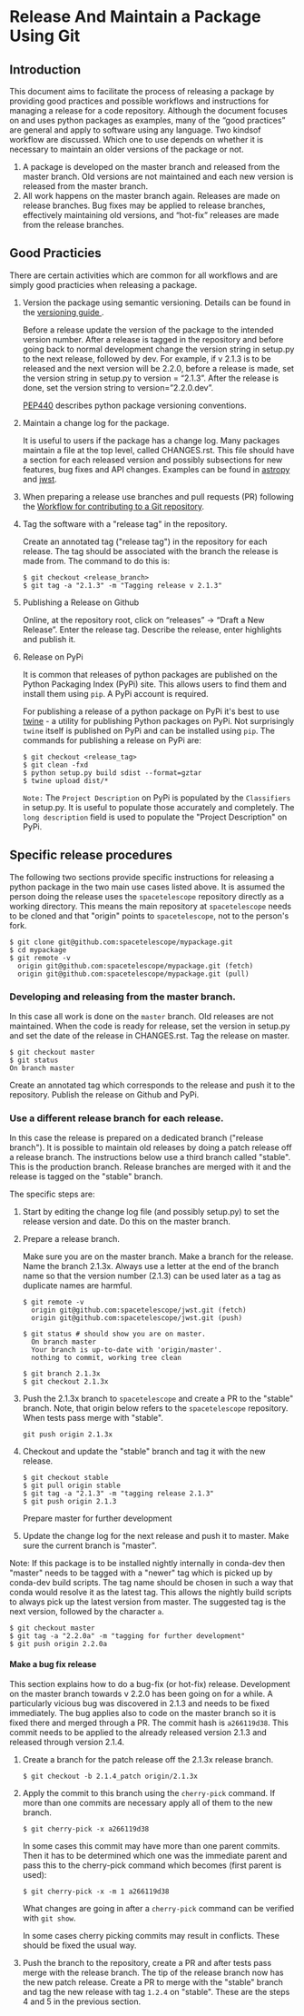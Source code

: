 # Release And Maintain a Package Using Git

## Introduction

This document aims to facilitate the process of releasing a package by providing
good practices and possible workflows and instructions for managing a release for 
a code repository. Although the document focuses on and uses python packages as 
examples, many of the “good practices” are general and apply to software using any
language. Two kindsof workflow are discussed. Which one to use depends on whether 
it is necessary to maintain an older versions of the package or not.

1. A package is developed on the master branch and released from the master branch.
   Old versions are not maintained and each new version is released from the master branch.
2. All work happens on the master branch again. Releases are made on release branches.
   Bug fixes may be applied to release branches, effectively maintaining old versions,
   and “hot-fix” releases are made from the release branches.


## Good Practicies

There are certain activities which are common for all workflows and are simply
good practicies when releasing a package.

1. Version the package using semantic versioning.
   Details can be found in the
   [versioning guide ](https://github.com/spacetelescope/style-guides/blob/master/guides/software-versioning.md).

   Before a release update the version of the package to the intended version
   number. After a release is tagged in the repository and before going back to
   normal development change the version string in setup.py to the next release,
   followed by dev. For example, if v 2.1.3 is to be released and the next version
   will be 2.2.0, before a release is made, set the version string in setup.py to
   version = “2.1.3”. After the release is done, set the version string to
   version=”2.2.0.dev”.

   [PEP440](https://www.python.org/dev/peps/pep-0440) describes python package versioning conventions.

2. Maintain a change log for the package.

   It is useful to users if the package has a change log. Many packages maintain
   a file at the top level, called CHANGES.rst. This file should have a section
   for each released version and possibly subsections for new features, bug fixes
   and API changes. Examples can be found in
   [astropy](https://github.com/astropy/astropy/blob/master/CHANGES.rst) and
   [jwst](https://github.com/spacetelescope/jwst/blob/master/CHANGES.rst).

3. When preparing a release use branches and pull requests (PR) following the
   [Workflow for contributing to a Git repository](https://github.com/spacetelescope/style-guides/blob/master/guides/git-workflow.md).

4. Tag the software with a "release tag" in the repository.

   Create an annotated tag ("release tag") in the repository for each release.
   The tag should be associated with the branch the release is made from.
   The command to do this is:

   ```
   $ git checkout <release_branch>
   $ git tag -a "2.1.3" -m "Tagging release v 2.1.3"
   ```

5. Publishing a Release on Github

   Online, at the repository root, click on “releases” → “Draft a New Release”.
   Enter the release tag. Describe the release, enter highlights and publish it.

6. Release on PyPi

   It is common that releases of python packages are published on the Python
   Packaging Index (PyPi) site. This allows users to find them and install
   them using `pip`. A PyPi account is required.

   For publishing a release of a python package on PyPi it's best to use
   [twine](https://pypi.org/project/twine/) - a utility for publishing Python
   packages on PyPi. Not surprisingly `twine` itself is published on PyPi and
   can be installed using `pip`. The commands for publishing a release on PyPi are:

   ```
   $ git checkout <release_tag>
   $ git clean -fxd
   $ python setup.py build sdist --format=gztar
   $ twine upload dist/*
   ```

   `Note:` The `Project Description` on PyPi is populated by the `Classifiers` in
   setup.py. It is useful to populate those accurately and completely.
   The `long description` field is used to populate the "Project Description" on PyPi.

## Specific release procedures

The following two sections provide specific instructions for releasing a python
package in the two main use cases listed above. It is assumed the person doing the
release uses the `spacetelescope` repository directly as a working directory.
This means the main repository at `spacetelescope` needs to be cloned and
that "origin" points to `spacetelescope`, not to the person's fork.

  ```
  $ git clone git@github.com:spacetelescope/mypackage.git
  $ cd mypackage
  $ git remote -v
    origin git@github.com:spacetelescope/mypackage.git (fetch)
    origin git@github.com:spacetelescope/mypackage.git (pull)
  ```


### Developing and releasing from the master branch.

In this case all work is done on the `master` branch. Old releases are not
maintained. When the code is ready for release, set the version in setup.py
and set the date of the release in CHANGES.rst. Tag the release on master.

  ```
  $ git checkout master
  $ git status
  On branch master
  ```

Create an annotated tag which corresponds to the release and push it to the repository.
Publish the release on Github and PyPi.

### Use a different release branch for each release.

In this case the release is prepared on a dedicated branch ("release branch").
It is possible to maintain old releases by doing a patch release off a release branch.
The instructions below use a third branch called "stable". This is the production branch.
Release branches are merged with it and the release is tagged on the "stable" branch.

The specific steps are:

1. Start by editing the change log file (and possibly setup.py) to set the release
   version and date. Do this on the master branch.

2. Prepare a release branch.

   Make sure you are on the master branch. Make a branch for the release. Name
   the branch 2.1.3x. Always use a letter at the end of the branch name so that
   the version number (2.1.3) can be used later as a tag as duplicate names are harmful.

   ```
   $ git remote -v
     origin git@github.com:spacetelescope/jwst.git (fetch)
     origin git@github.com:spacetelescope/jwst.git (push)

   $ git status # should show you are on master.
     On branch master
     Your branch is up-to-date with 'origin/master'.
     nothing to commit, working tree clean

   $ git branch 2.1.3x
   $ git checkout 2.1.3x
   ```

3. Push the 2.1.3x branch to `spacetelescope` and create a PR to the "stable" branch.
Note, that origin below refers to the `spacetelescope` repository. When tests pass
merge with "stable".

   `git push origin 2.1.3x`

4. Checkout and update the "stable" branch and tag it with the new release.

   ```
   $ git checkout stable
   $ git pull origin stable
   $ git tag -a "2.1.3" -m "tagging release 2.1.3"
   $ git push origin 2.1.3
   ```

   Prepare master for further development

5. Update the change log for the next release and push it to master. Make sure the
current branch is "master".

Note: If this package is to be installed nightly internally in conda-dev then "master"
needs to be tagged with a "newer" tag which is picked up by conda-dev build scripts.
The tag name should be chosen in such a way that conda would resolve it as the
latest tag. This allows the nightly build scripts to always pick up the latest
version from master. The suggested tag is the next version, followed by the
character `a`.

   ```
   $ git checkout master
   $ git tag -a "2.2.0a" -m "tagging for further development"
   $ git push origin 2.2.0a
   ```

#### Make a bug fix release

This section explains how to do a bug-fix (or hot-fix) release.
Development on the master branch towards v 2.2.0 has been going on
for a while. A particularly vicious bug was discovered in 2.1.3 and needs
to be fixed immediately. The bug applies also to code on the master branch
so it is fixed there and merged through a PR. The commit hash is `a266119d38`.
This commit needs to be applied to the already released version 2.1.3 and released
through version 2.1.4.


1. Create a branch for the patch release off the 2.1.3x release branch.

   ```
   $ git checkout -b 2.1.4_patch origin/2.1.3x
   ```

2. Apply the commit to this branch using the `cherry-pick` command. If more than
   one commits are necessary apply all of them to the new branch.

   ```
   $ git cherry-pick -x a266119d38
   ```

   In some cases this commit may have more than one parent commits. Then it has
   to be determined which one was the immediate parent and pass this to the
   cherry-pick command which becomes (first parent is used):

   ```
   $ git cherry-pick -x -m 1 a266119d38
   ```

   What changes are going in after a `cherry-pick` command can be verified
   with `git show`.

   In some cases cherry picking commits may result in conflicts. These should be
   fixed the usual way.

3. Push the branch to the repository, create a PR and after tests pass merge with
   the release branch. The tip of the release branch now has the new patch release.
   Create a PR to merge with the "stable" branch and tag the new release with
   tag `1.2.4` on "stable". These are the steps 4 and 5 in the previous section.
